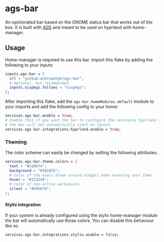 # ags-bar

An opinionated bar based on the GNOME status bar that works out of the box.
It is built with [AGS](https://github.com/Aylur/ags) and meant to be used on hyprland with
home-manager.

## Usage

Home-manager is required to use this bar.
Import this flake by adding the following to your inputs:

```nix
inputs.ags-bar = {
  url = "github:andreashgk/ags-bar";
  # Optional, but recommended.
  inputs.nixpkgs.follows = "nixpkgs";
};
```

After importing this flake, add the `ags-bar.homeModules.default` module to your imports and add the
following config to your home:

```nix
services.ags-bar.enable = true;
# Enable this if you want the bar to configure the necessary hyprland settings for you. Without this
# the bar will not automatically start on launch.
services.ags-bar.integrations.hyprland.enable = true;
```

### Theming

The color scheme can easily be changed by setting the following attributes.

```nix
services.ags-bar.theme.colors = {
  text = "#cdd6f4";
  background = "#181825";
  # Color of the ovals drawn around widgets when hovering over them.
  hover = "#313244";
  # Color of non-active workspaces.
  silent = "#585b70";
};
```

#### Stylix integration

If your system is already configured using the stylix home-manager module
the bar will automatically use those colors.
You can disable this behaviour like so.

```nix
services.ags-bar.integrations.stylix.enable = false;
```
